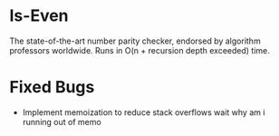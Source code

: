# Is-Even

The state-of-the-art number parity checker, endorsed by algorithm professors worldwide. Runs in O(n + recursion depth exceeded) time.

# Fixed Bugs

- Implement memoization to reduce stack overflows wait why am i running out of memo
